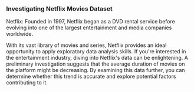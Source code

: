 ### Investigating Netflix Movies Dataset
Netflix: Founded in 1997, Netflix began as a DVD rental service before evolving into one of the largest entertainment and media companies worldwide.

With its vast library of movies and series, Netflix provides an ideal opportunity to apply exploratory data analysis skills. If you're interested in the entertainment industry, diving into Netflix's data can be enlightening. A preliminary investigation suggests that the average duration of movies on the platform might be decreasing. By examining this data further, you can determine whether this trend is accurate and explore potential factors contributing to it.
